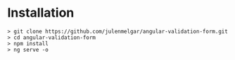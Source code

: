 # Installation

```
> git clone https://github.com/julenmelgar/angular-validation-form.git
> cd angular-validation-form
> npm install
> ng serve -o
```
